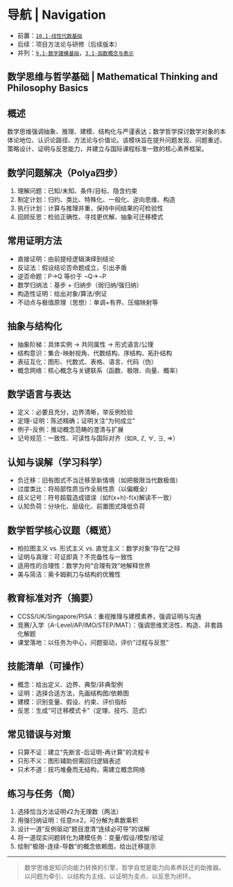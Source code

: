 # 导航 | Navigation

- 前置：[`10.1-线性代数基础`](../../10-线性代数/10.1-线性代数基础.md)
- 后续：项目方法论与研修（后续版本）
- 并列：[`9.1-数学建模基础`](../../9-数学建模/9.1-数学建模基础.md)，[`3.1-函数概念与表示`](../../3-函数与关系/3.1-函数概念与表示.md)

## 数学思维与哲学基础 | Mathematical Thinking and Philosophy Basics

## 概述

数学思维强调抽象、推理、建模、结构化与严谨表达；数学哲学探讨数学对象的本体论地位、认识论路径、方法论与价值论。该模块旨在提升问题发现、问题重述、策略设计、证明与反思能力，并建立与国际课程标准一致的核心素养框架。

## 数学问题解决（Polya四步）

1. 理解问题：已知/未知、条件/目标、隐含约束
2. 制定计划：归约、类比、特殊化、一般化、逆向思维、构造
3. 执行计划：计算与推理并重，保持中间结果的可检验性
4. 回顾反思：检验正确性、寻找更优解、抽象可迁移模式

## 常用证明方法

- 直接证明：由前提经逻辑演绎到结论
- 反证法：假设结论否命题成立，引出矛盾
- 逆否命题：P→Q 等价于 ¬Q→¬P
- 数学归纳法：基步 + 归纳步（弱归纳/强归纳）
- 构造性证明：给出对象/算法/例证
- 不动点与极值原理（思想）：单调+有界、压缩映射等

## 抽象与结构化

- 抽象阶梯：具体实例 → 共同属性 → 形式语言/公理
- 结构意识：集合-映射视角、代数结构、序结构、拓扑结构
- 表征互化：图形、代数式、表格、语言、代码（伪）
- 概念网络：核心概念与关键联系（函数、极限、向量、概率）

## 数学语言与表达

- 定义：必要且充分，边界清晰，举反例检验
- 定理-证明：陈述精确；证明关注“为何成立”
- 例子-反例：推动概念范畴的澄清与扩展
- 记号规范：一致性、可读性与国际对齐（如ℝ, ℤ, ∀, ∃, ⇒）

## 认知与误解（学习科学）

- 负迁移：旧有图式不当迁移至新情境（如把极限当代数极值）
- 过度类比：将局部性质当作全局性质（以偏概全）
- 歧义记号：符号超载造成错误（如f(x+h)-f(x)解读不一致）
- 认知负荷：分块化、层级化、前置图式降低负荷

## 数学哲学核心议题（概览）

- 柏拉图主义 vs. 形式主义 vs. 直觉主义：数学对象“存在”之辩
- 证明与真理：可证即真？不完备性与一致性
- 适用性的合理性：数学为何“合理有效”地解释世界
- 美与简洁：奥卡姆剃刀与结构的优雅性

## 教育标准对齐（摘要）

- CCSS/UK/Singapore/PISA：重视推理与建模素养，强调证明与沟通
- 竞赛/入学（A-Level/AP/IMO/STEP/MAT）：强调思维灵活性、构造、非套路化解题
- 课堂落地：以任务为中心，问题驱动，评价“过程与反思”

## 技能清单（可操作）

- 概念：给出定义、边界、典型/非典型例
- 证明：选择合适方法，先画结构图/依赖图
- 建模：识别变量、假设、约束、评价指标
- 反思：生成“可迁移模式卡”（定理、技巧、范式）

## 常见错误与对策

- 只算不证：建立“先断言-后证明-再计算”的流程卡
- 只形不义：图形辅助但需回归逻辑表述
- 只术不道：技巧堆叠而无结构，需建立概念网络

## 练习与任务（简）

1) 选择恰当方法证明√2为无理数（两法）
2) 用强归纳证明：任意n≥2，可分解为素数乘积
3) 设计一道“反例驱动”题目澄清“连续必可导”的误解
4) 将一道现实问题转化为建模任务：变量/假设/模型/验证
5) 绘制“极限-连续-导数”的概念依赖图，给出迁移提示

---

> 数学思维是知识向能力转换的引擎，哲学自觉是能力向素养跃迁的助推器。以问题为牵引、以结构为主线、以证明为支点、以反思为闭环。
